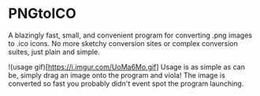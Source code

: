 # PNGtoICO

A blazingly fast, small, and convenient program for converting .png images to .ico icons.
No more sketchy conversion sites or complex conversion suites, just plain and simple.

!(usage gif)[https://i.imgur.com/UoMa6Mo.gif]
Usage is as simple as can be, simply drag an image onto the program and viola! The image is converted so fast you probably didn't event spot the program launching.
